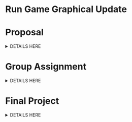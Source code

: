 # Run Game Graphical Update
# Proposal
<details><summary>DETAILS HERE</summary>
 Elevator Pitch Link: https://youtu.be/qER0GKwGnwc </br>
 Pitch Slides Link: https://docs.google.com/presentation/d/14rdcaKjrJyhEeIMO3NwmRdRuwgVImMxVlJH7nQYCQqg/edit#slide=id.g1cf01f46c23_0_70 </br>
 Pitch Deck PDF:
 [Game Proposal.pdf](https://github.com/JayceLovell/Run-Game-Graphical-Update/files/10418794/Game.Proposal.pdf)</br>
 Kanban Board(Trello): https://trello.com/b/YNe2jzOI/gdc </br> 
 # Roles
 Jayce Lovell: Programmer & Game Designer - Lead programmer who will be taking the core programming role in terms of backend code development and game design. </br></br>
 Jelani Garnes: Programmer, Art Designer and Sound Designer - Second programmer who  will also be responsible for code updates,along with game level design and updates, VFX design, SFX updates and game art updates.
</details>
 
 # Group Assignment
 <details><summary>DETAILS HERE</summary>
 
 ### Presentaion:
 https://youtu.be/rehzmnpWkK4
 
 ### Slide Deck:
 [RunGameGraphicalUpdatePresentation.pdf](https://github.com/JayceLovell/Run-Game-Graphical-Update/files/10835300/RunGameGraphicalUpdatePresentation.pdf)

 ### Download Game
 [Run Game v0.1.8-Beta](https://github.com/JayceLovell/Run-Game-Graphical-Update/releases/tag/v0.1.8-beta)
 ### Part 1: Game Base & Description
The objective is for the player to find his/her way out of a dark maze using a flashlight with a depleting battery life and enemies who attack or runaway if the light is placed on them, if the flashlight battery dies before the player escapes or the layer is killed by an enemy they lose. Around the map are moving collectable batteries to replenish the flashlight battery life.

 #### Controls
 Movement - WASD </br>
 Look - Mouse pointer </br>
 Jump - Spacebar </br>
 Sprint - Shift </br>
 Pause - P </br>
 Flashlight Toggle - Left Button (Mouse) </br>
 Recharge Battery - R </br>
 View Switch/Color grading) - 1 </br>
 
 #### Integrated Shaders
 ##### Simple Specular
 ![Screenshot 2023-02-26 162345](https://user-images.githubusercontent.com/35810049/221447313-7ad7ea6f-3f9c-42cf-aab1-11f369319c80.png)
 
 ##### Normal Mapping
 ![walls](https://user-images.githubusercontent.com/35810049/221447683-ae436a14-b412-4746-83cb-73774f9c3c7f.png) </br>
 For the normal map shader on the walls and platform ground is creates an illusion of surface details by altering the surface normal using a normal map texture. Which encodes the direction of the surface normal in rgb color values.

 ##### Toon Ramp
 ![image2](https://user-images.githubusercontent.com/35810049/221447780-de9d573b-f26b-4ae3-9bc4-18bac2d71522.jpg)</br>
 We used toon ramp as an additional visual indicator that the enemy/spook is chasing the player
 
 ##### Color Grading
 ![image0](https://user-images.githubusercontent.com/35810049/221447507-9b6533fd-84b6-4d8d-a656-bb858e0f8fb2.jpg)</br>
 The color grading shader was imlemented using the color grading scripts done in the lecture exercise where the script defines the amount of colors on the lookup table, gets the scene color, add precision to the sampling so it doesn't go beyond the LUT limits and calculates the offset to map the image to the LUT. Additionally, using the a c# script to copies source texture into destination render texture with a shader by using Graphics.Blit. </br>
 
 We used a black and white color grade effect as it best fits the theme of the game. 
 
### Part 2: Shadows
![image](https://user-images.githubusercontent.com/35810049/221447139-74a78f80-ee1f-41b2-9da6-01975d35b4c9.png)</br>

The shader on the flashlight and spook models, is basically implemented where reflection on the material takes the lights color and direction on the object's albedo since specular itself doesn't have a color and produces somewhat of a shininess also producing a shadow based on the light direction which in our case was a spot light above the game object.

### Part 3: Visual Effect
#### Particle Effect - Battery Erosion
https://user-images.githubusercontent.com/35810049/221447954-21bfee06-2fde-4134-b130-a1d34518e2bd.mp4
</br>The particle effect implemented is an erosion type effect custom shader which is used in conjunction with the unity particle system. The effect plays after the player collects a battery.

#### Decal
![image5](https://user-images.githubusercontent.com/35810049/221448316-848d7cf0-b2b6-4c36-8921-3fbc228ac153.jpg)</br>
https://user-images.githubusercontent.com/35810049/221448448-2749532d-8283-4863-8adc-870569b72b82.mp4
</br>We added a breadcrumb decal system in the gaame so the player knows where that have travelled before in the maze

#### Lens Flare
![lens](https://user-images.githubusercontent.com/35810049/221448618-8ef2a7a2-ad45-4737-bb85-90bab54fcd1b.jpg)
</br>The code takes the lens flare component and calculates the brightness and falloff, applies it to the spotlight at the end of the game. Also allows the changing of the color of the spotlight

### Part 4: Postprocessing Effects
#### Rim Lighting
![Screenshot 2023-02-04 145409](https://user-images.githubusercontent.com/35810049/221448849-fd8752b4-e86b-420a-8d7e-d494ee265028.jpg)
</br>The rim lighting shader effect was added to the collectable battery object using the shader script done in the lecture with a few updates to take a texture. 

#### Bloom
https://user-images.githubusercontent.com/35810049/221449062-9a721bda-f358-4d89-92bc-e9d0a347556b.mp4
</br>When the player mouse hovers over the car it glows, achieved by using the bloom effect shader and the threshold is adjusted by the MouseOn method being called.


#### Vignette
 ![vin](https://user-images.githubusercontent.com/35810049/221449114-e5512bc7-f8a7-4f01-9c3b-ba7d042c1cd2.jpg)
 </br>The shader finds the center of the screen and calculates how far each pixel is from the center. Each pixel becomes darker the urther it is away from the center giving the scene a more horror type feel

### References
[unity documents](https://docs.unity3d.com/Manual/Shaders.html) 
</details>
 
 # Final Project
  <details><summary>DETAILS HERE</summary>
 
### Presentaion Slides:
 
### Team Contributions:
 
### Final Updates
 
 </details>
 

